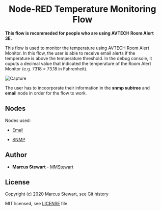 <h1 align=center> Node-RED Temperature Monitoring Flow </h1>

**This flow is recommeded for people who are using AVTECH Room Alert 3E.**

This flow is used to monitor the temperature using AVTECH Room Alert Monitor. In this flow, the user is able to receive email alerts if the temperature is above the temperature threshold. In the debug console, it ouputs a decimal value that indicated the temperature of the Room Alert Monitor (e.g. 7318 = 73.18 in Fahrenheit).

![Capture](https://user-images.githubusercontent.com/36175538/80829611-18ce5580-8bad-11ea-8ef6-7504031d0b94.PNG)

The user has to incoorporate their information in the **snmp subtree** and **email** node in order for the flow to work.

## Nodes

Nodes used:

* [Email](https://flows.nodered.org/node/node-red-node-email)

* [SNMP](https://flows.nodered.org/node/node-red-node-snmp)

## Author

* **Marcus Stewart** - [MMStewart](https://github.com/mmstewart)

## License

Copyright (c) 2020<!--- -(Future Years) --> Marcus Stewart, see Git history

MIT licensed, see [LICENSE](LICENSE) file.


